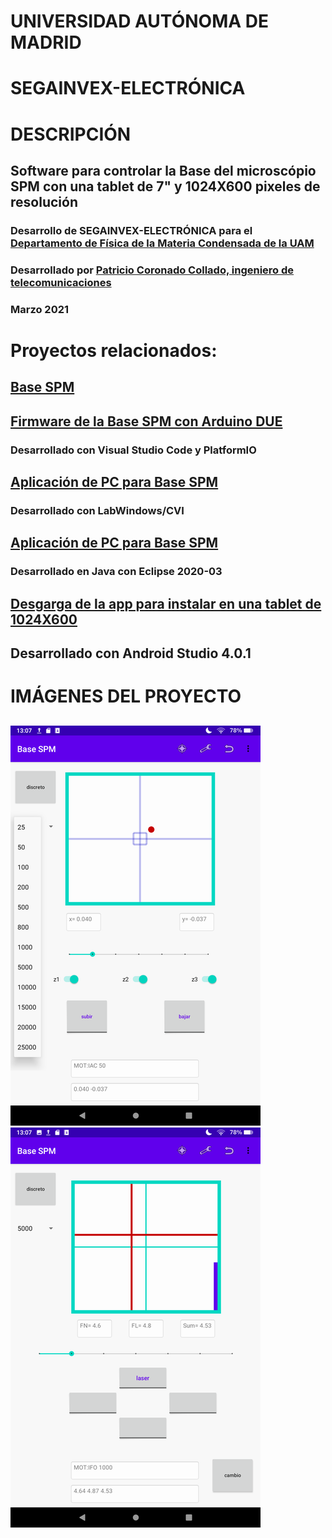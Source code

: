 # UNIVERSIDAD AUTÓNOMA DE MADRID
# SEGAINVEX-ELECTRÓNICA
# DESCRIPCIÓN
## Software para controlar la Base del microscópio SPM con una tablet de 7" y 1024X600 pixeles de resolución
### Desarrollo de SEGAINVEX-ELECTRÓNICA para el [Departamento de Física de la Materia Condensada de la UAM](https://www.nanoforces.es/)
### Desarrollado por [Patricio Coronado Collado, ingeniero de telecomunicaciones](http://pacoco.ddns.net/)
### Marzo 2021
# Proyectos relacionados:
## [Base SPM](https://github.com/SEGAINVEX-ELECTRONICA/Base_SPM_V3_1) 
## [Firmware de la Base SPM con Arduino DUE](https://github.com/PatricioCoronado/Base-SPM-Arduino-DUE)
### Desarrollado con Visual Studio Code y PlatformIO
## [Aplicación de PC para Base SPM](https://github.com/SEGAINVEX-ELECTRONICA/Base-SPM-CVI) 
### Desarrollado con LabWindows/CVI
## [Aplicación de PC para Base SPM](https://github.com/SEGAINVEX-ELECTRONICA/Base-SPM-Java) 
### Desarrollado en Java con Eclipse 2020-03
## [Desgarga de la app para instalar en una tablet de 1024X600](https://github.com/SEGAINVEX-ELECTRONICA/BaseSPM-Tablet/tree/main/app/release/app-release.apk)
## Desarrollado con Android Studio 4.0.1
# IMÁGENES DEL PROYECTO
##
![base](https://github.com/SEGAINVEX-ELECTRONICA/BaseSPM-Tablet/blob/main/imagenes/imagen1A.png "control de motores Z")
![cabeza](https://github.com/SEGAINVEX-ELECTRONICA/BaseSPM-Tablet/blob/main/imagenes/imagen2B.png "control de motores de la cabeza")


